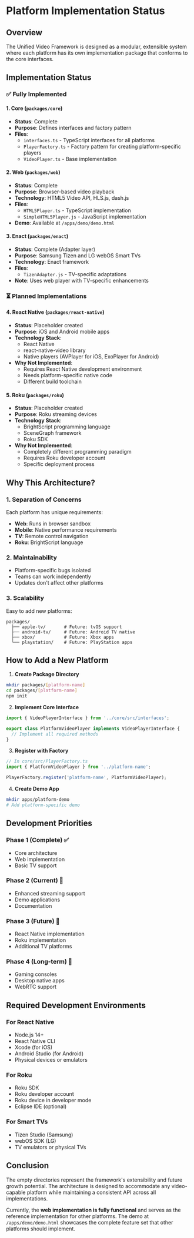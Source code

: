 # Platform Implementation Status

## Overview
The Unified Video Framework is designed as a modular, extensible system where each platform has its own implementation package that conforms to the core interfaces.

## Implementation Status

### ✅ Fully Implemented

#### 1. **Core** (`packages/core`)
- **Status**: Complete
- **Purpose**: Defines interfaces and factory pattern
- **Files**: 
  - `interfaces.ts` - TypeScript interfaces for all platforms
  - `PlayerFactory.ts` - Factory pattern for creating platform-specific players
  - `VideoPlayer.ts` - Base implementation

#### 2. **Web** (`packages/web`)
- **Status**: Complete
- **Purpose**: Browser-based video playback
- **Technology**: HTML5 Video API, HLS.js, dash.js
- **Files**:
  - `HTML5Player.ts` - TypeScript implementation
  - `SimpleHTML5Player.js` - JavaScript implementation
- **Demo**: Available at `/apps/demo/demo.html`

#### 3. **Enact** (`packages/enact`)
- **Status**: Complete (Adapter layer)
- **Purpose**: Samsung Tizen and LG webOS Smart TVs
- **Technology**: Enact framework
- **Files**:
  - `TizenAdapter.js` - TV-specific adaptations
- **Note**: Uses web player with TV-specific enhancements

### ⏳ Planned Implementations

#### 4. **React Native** (`packages/react-native`)
- **Status**: Placeholder created
- **Purpose**: iOS and Android mobile apps
- **Technology Stack**:
  - React Native
  - react-native-video library
  - Native players (AVPlayer for iOS, ExoPlayer for Android)
- **Why Not Implemented**: 
  - Requires React Native development environment
  - Needs platform-specific native code
  - Different build toolchain

#### 5. **Roku** (`packages/roku`)
- **Status**: Placeholder created
- **Purpose**: Roku streaming devices
- **Technology Stack**:
  - BrightScript programming language
  - SceneGraph framework
  - Roku SDK
- **Why Not Implemented**:
  - Completely different programming paradigm
  - Requires Roku developer account
  - Specific deployment process

## Why This Architecture?

### 1. **Separation of Concerns**
Each platform has unique requirements:
- **Web**: Runs in browser sandbox
- **Mobile**: Native performance requirements
- **TV**: Remote control navigation
- **Roku**: BrightScript language

### 2. **Maintainability**
- Platform-specific bugs isolated
- Teams can work independently
- Updates don't affect other platforms

### 3. **Scalability**
Easy to add new platforms:
```
packages/
  ├── apple-tv/       # Future: tvOS support
  ├── android-tv/     # Future: Android TV native
  ├── xbox/           # Future: Xbox apps
  └── playstation/    # Future: PlayStation apps
```

## How to Add a New Platform

1. **Create Package Directory**
```bash
mkdir packages/[platform-name]
cd packages/[platform-name]
npm init
```

2. **Implement Core Interface**
```typescript
import { VideoPlayerInterface } from '../core/src/interfaces';

export class PlatformVideoPlayer implements VideoPlayerInterface {
  // Implement all required methods
}
```

3. **Register with Factory**
```typescript
// In core/src/PlayerFactory.ts
import { PlatformVideoPlayer } from '../platform-name';

PlayerFactory.register('platform-name', PlatformVideoPlayer);
```

4. **Create Demo App**
```bash
mkdir apps/platform-demo
# Add platform-specific demo
```

## Development Priorities

### Phase 1 (Complete) ✅
- Core architecture
- Web implementation
- Basic TV support

### Phase 2 (Current) 🚧
- Enhanced streaming support
- Demo applications
- Documentation

### Phase 3 (Future) 📅
- React Native implementation
- Roku implementation
- Additional TV platforms

### Phase 4 (Long-term) 🔮
- Gaming consoles
- Desktop native apps
- WebRTC support

## Required Development Environments

### For React Native
- Node.js 14+
- React Native CLI
- Xcode (for iOS)
- Android Studio (for Android)
- Physical devices or emulators

### For Roku
- Roku SDK
- Roku developer account
- Roku device in developer mode
- Eclipse IDE (optional)

### For Smart TVs
- Tizen Studio (Samsung)
- webOS SDK (LG)
- TV emulators or physical TVs

## Conclusion

The empty directories represent the framework's extensibility and future growth potential. The architecture is designed to accommodate any video-capable platform while maintaining a consistent API across all implementations.

Currently, the **web implementation is fully functional** and serves as the reference implementation for other platforms. The demo at `/apps/demo/demo.html` showcases the complete feature set that other platforms should implement.
